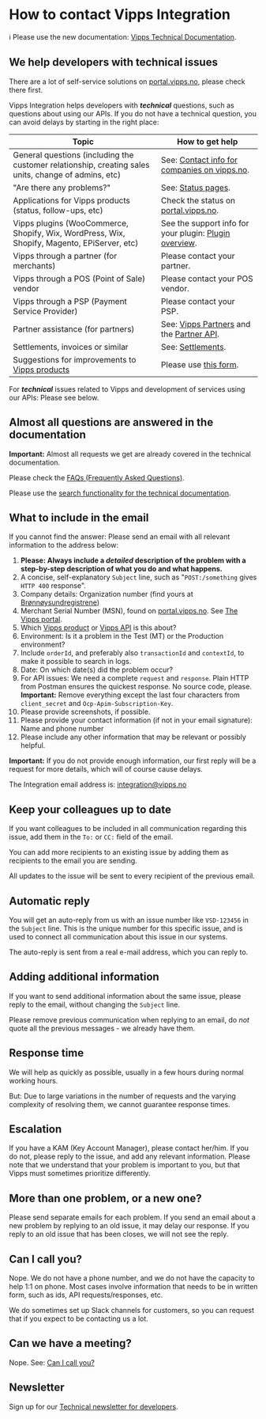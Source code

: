 <!-- START_METADATA
---
title: Contact us
sidebar_position: 100
pagination_next: null
pagination_prev: null
---
END_METADATA -->

# How to contact Vipps Integration

<!-- START_COMMENT -->

ℹ️ Please use the new documentation:
[Vipps Technical Documentation](https://vippsas.github.io/vipps-developer-docs/).

<!-- END_COMMENT -->

## We help developers with technical issues

There are a lot of self-service solutions on
[portal.vipps.no](https://portal.vipps.no),
please check there first.

Vipps Integration helps developers with _**technical**_ questions, such as questions about using our APIs.
If you do not have a technical question, you can avoid delays by starting in the right place:

| Topic | How to get help |
|--------|----------------|
| General questions (including the customer relationship, creating sales units, change of admins, etc) | See: [Contact info for companies on vipps.no](https://www.vipps.no/kontakt-oss/bedrift/). |
| "Are there any problems?"  | See: [Status pages](./developer-resources/status-pages). |
| Applications for Vipps products (status, follow-ups, etc) | Check the status on [portal.vipps.no](https://portal.vipps.no). |
| Vipps plugins (WooCommerce, Shopify, Wix, WordPress, Wix, Shopify, Magento, EPiServer, etc)         | See the support info for your plugin: [Plugin overview](https://vippsas.github.io/vipps-developer-docs/docs/vipps-plugins). |
| Vipps through a partner (for merchants) | Please contact your partner. |
| Vipps through a POS (Point of Sale) vendor | Please contact your POS vendor. |
| Vipps through a PSP (Payment Service Provider) | Please contact your PSP. |
| Partner assistance (for partners) | See: [Vipps Partners](https://vippsas.github.io/vipps-developer-docs/docs/vipps-partner) and the [Partner API](https://vippsas.github.io/vipps-developer-docs/docs/APIs/partner-api). |
| Settlements, invoices or similar | See: [Settlements](./settlements/README.md). |
| Suggestions for improvements to [Vipps products](https://www.vipps.no/produkter-og-tjenester/bedrift/)  | Please use [this form](https://www.vipps.no/kontakt-oss/bedrift/). |

For _**technical**_ issues related to Vipps and development of services using our APIs: Please see below.

## Almost all questions are answered in the documentation

**Important:** Almost all requests we get are already covered in the technical documentation.

Please check the
[FAQs (Frequently Asked Questions)](https://vippsas.github.io/vipps-developer-docs/docs/vipps-developers/faqs).

Please use the
[search functionality for the technical documentation](https://vippsas.github.io/vipps-developer-docs/search).

## What to include in the email

If you cannot find the answer: Please send an email with all relevant
information to the address below:

1. **Please: Always include a _detailed_ description of the problem with a step-by-step description of what you do and what happens.**
2. A concise, self-explanatory `Subject` line, such as "`POST:/something` gives `HTTP 400` response".
3. Company details: Organization number (find yours at [Brønnøysundregistrene](https://brreg.no))
4. Merchant Serial Number (MSN), found on [portal.vipps.no](https://portal.vipps.no).
   See
   [The Vipps portal](https://vippsas.github.io/vipps-developer-docs/docs/vipps-developers/developer-resources/portal).
5. Which
   [Vipps product](https://www.vipps.no/produkter-og-tjenester/bedrift/)
   or
   [Vipps API](https://vippsas.github.io/vipps-developer-docs/docs/APIs)
   is this about?
6. Environment: Is it a problem in the Test (MT) or the Production environment?
7. Include `orderId`, and preferably also `transactionId` and `contextId`, to make it possible to search in logs.
8. Date: On which date(s) did the problem occur?
9. For API issues: We need a complete `request` and `response`.
   Plain HTTP from Postman ensures the quickest response.
   No source code, please.
   **Important:** Remove everything except the last four characters from
   `client_secret` and `Ocp-Apim-Subscription-Key`.
10. Please provide screenshots, if possible.
11. Please provide your contact information (if not in your email signature): Name and phone number
12. Please include any other information that may be relevant or possibly helpful.

**Important:** If you do not provide enough information, our first reply will
be a request for more details, which will of course cause delays.

The Integration email address is: integration@vipps.no

## Keep your colleagues up to date

If you want colleagues to be included in all communication regarding this issue,
add them in the `To:` or `CC:` field of the email.

You can add more recipients to an existing issue by adding them as recipients
to the email you are sending.

All updates to the issue will be sent to every recipient of the previous email.

## Automatic reply

You will get an auto-reply from us with an issue number like `VSD-123456` in
the `Subject` line. This is the unique number for this specific issue, and is
used to connect all communication about this issue in our systems.

The auto-reply is sent from a real e-mail address, which you can reply to.

## Adding additional information

If you want to send additional information about the same issue,
please reply to the email, without changing the `Subject` line.

Please remove previous communication when replying to an email, do _not_ quote
all the previous messages - we already have them.

## Response time

We will help as quickly as possible, usually in a few hours during normal
working hours.

But: Due to large variations in the number of requests and the
varying complexity of resolving them, we cannot guarantee response times.

## Escalation

If you have a KAM (Key Account Manager), please contact her/him.
If you do not, please reply to the issue, and add any relevant information.
Please note that we understand that your problem is important to you,
but that Vipps must sometimes prioritize differently.

## More than one problem, or a new one?

Please send separate emails for each problem. If you send an email about a
new problem by replying to an old issue, it may delay our response.
If you reply to an old issue that has been closes, we will not see the reply.

## Can I call you?

Nope. We do not have a phone number, and we do not have the capacity to
help 1:1 on phone. Most cases involve information that needs to be in written form,
such as ids, API requests/responses, etc.

We do sometimes set up Slack channels for customers, so you can request that if
you expect to be contacting us a lot.

## Can we have a meeting?

Nope. See: [Can I call you?](#can-i-call-you)

## Newsletter

Sign up for our [Technical newsletter for developers](./newsletters/README.md).
